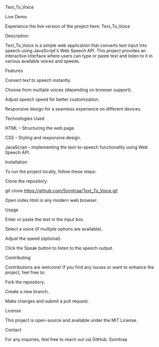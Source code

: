 Text_To_Voice

Live Demo

Experience the live version of the project here: Text_To_Voice

Description

Text_To_Voice is a simple web application that converts text input into speech using JavaScript's Web Speech API. This project provides an interactive interface where users can type or paste text and listen to it in various available voices and speeds.

Features

Convert text to speech instantly.

Choose from multiple voices (depending on browser support).

Adjust speech speed for better customization.

Responsive design for a seamless experience on different devices.

Technologies Used

HTML – Structuring the web page.

CSS – Styling and responsive design.

JavaScript – Implementing the text-to-speech functionality using Web Speech API.

Installation

To run the project locally, follow these steps:

Clone the repository:

git clone https://github.com/Somitraa/Text_To_Voice.git


Open index.html in any modern web browser.

Usage

Enter or paste the text in the input box.

Select a voice (if multiple options are available).

Adjust the speed (optional).

Click the Speak button to listen to the speech output.

Contributing

Contributions are welcome! If you find any issues or want to enhance the project, feel free to:

Fork the repository.

Create a new branch.

Make changes and submit a pull request.

License

This project is open-source and available under the MIT License.

Contact

For any inquiries, feel free to reach out via GitHub: Somitraa
